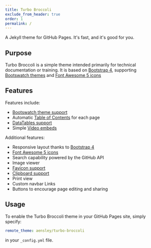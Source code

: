 ```yaml
---
title: Turbo Broccoli
exclude_from_header: true
order: 1
permalink: /
---
```


A Jekyll theme for GitHub Pages. It's fast, and it's good for you.

## Purpose

Turbo Broccoli is a simple theme intended primarily for technical documentation or training. It is based on [Bootstrap 4](https://getbootstrap.com/), supporting [Bootswatch themes](https://bootswatch.com/) and [Font Awesome 5 icons](https://fontawesome.com/)

## Features

Features include:

* [Bootswatch theme support](Themes)
* Automatic [Table of Contents](Table-of-Contents) for each page
* [DataTables support](DataTables)
* Simple [Video embeds](Videos)

Additional features:

* Responsive layout thanks to [Bootstrap 4](https://getbootstrap.com/)
* [Font Awesome 5 icons](https://fontawesome.com/)
* Search capability powered by the GitHub API
* Image viewer
* [Favicon support](https://realfavicongenerator.net/)
* [Clipboard support](https://clipboardjs.com/)
* Print view
* Custom navbar Links
* Buttons to encourage page editing and sharing

## Usage

To enable the Turbo Broccoli theme in your GitHub Pages site, simply specify:

```yaml
remote_theme: aensley/turbo-broccoli
```

in your `_config.yml` file.
